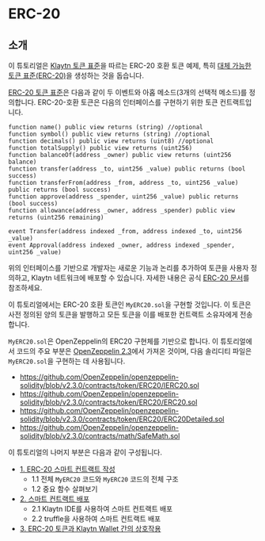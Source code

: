 # ERC-20

## 소개

이 튜토리얼은 [Klaytn 토큰 표준](../../token-standard.md)을 따르는 ERC-20 호환 토큰 예제, 특히 [대체 가능한 토큰 표준\(ERC-20\)](../../token-standard.md#fungible-token-standard-erc-20)을 생성하는 것을 돕습니다.

[ERC-20 토큰 표준](https://eips.ethereum.org/EIPS/eip-20)은 다음과 같이 두 이벤트와 아홉 메소드\(3개의 선택적 메소드\)를 정의합니다. ERC-20-호환 토큰은 다음의 인터페이스를 구현하기 위한 토큰 컨트랙트입니다.

```text
function name() public view returns (string) //optional
function symbol() public view returns (string) //optional
function decimals() public view returns (uint8) //optional
function totalSupply() public view returns (uint256)
function balanceOf(address _owner) public view returns (uint256 balance)
function transfer(address _to, uint256 _value) public returns (bool success)
function transferFrom(address _from, address _to, uint256 _value) public returns (bool success)
function approve(address _spender, uint256 _value) public returns (bool success)
function allowance(address _owner, address _spender) public view returns (uint256 remaining)

event Transfer(address indexed _from, address indexed _to, uint256 _value)
event Approval(address indexed _owner, address indexed _spender, uint256 _value)
```

위의 인터페이스를 기반으로 개발자는 새로운 기능과 논리를 추가하여 토큰을 사용자 정의하고, Klaytn 네트워크에 배포할 수 있습니다. 자세한 내용은 공식 [ERC-20 문서](https://eips.ethereum.org/EIPS/eip-20)를 참조하세요.

이 튜토리얼에서는 ERC-20 호환 토큰인 `MyERC20.sol`을 구현할 것입니다. 이 토큰은 사전 정의된 양의 토큰을 발행하고 모든 토큰을 이를 배포한 컨트랙트 소유자에게 전송합니다.

`MyERC20.sol`은 OpenZeppelin의 ERC20 구현체를 기반으로 합니다. 이 튜토리얼에서 코드의 주요 부분은 [OpenZeppelin 2.3](https://github.com/OpenZeppelin/openzeppelin-solidity/releases/tag/v2.3.0)에서 가져온 것이며, 다음 솔리디티 파일은 `MyERC20.sol`을 구현하는 데 사용됩니다.

* <https://github.com/OpenZeppelin/openzeppelin-solidity/blob/v2.3.0/contracts/token/ERC20/IERC20.sol>
* <https://github.com/OpenZeppelin/openzeppelin-solidity/blob/v2.3.0/contracts/token/ERC20/ERC20.sol>
* <https://github.com/OpenZeppelin/openzeppelin-solidity/blob/v2.3.0/contracts/token/ERC20/ERC20Detailed.sol>
* <https://github.com/OpenZeppelin/openzeppelin-solidity/blob/v2.3.0/contracts/math/SafeMath.sol>

이 튜토리얼의 나머지 부분은 다음과 같이 구성됩니다.

* [1. ERC-20 스마트 컨트랙트 작성](1-erc20.md) 
  * 1.1 전체 `MyERC20` 코드와 `MyERC20` 코드의 전체 구조
  * 1.2 중요 함수 살펴보기
* [2. 스마트 컨트랙트 배포](2-erc20.md) 
  * 2.1 Klaytn IDE를 사용하여 스마트 컨트랙트 배포
  * 2.2 truffle을 사용하여 스마트 컨트랙트 배포
* [3. ERC-20 토큰과 Klaytn Wallet 간의 상호작용](3-erc20.md)